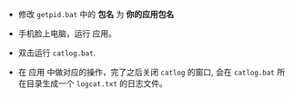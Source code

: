 * 修改 `getpid.bat` 中的 **包名** 为 **你的应用包名**

* 手机脸上电脑，运行 应用。

* 双击运行 `catlog.bat`.

* 在 应用 中做对应的操作，完了之后关闭 `catlog` 的窗口, 会在 `catlog.bat` 所在目录生成一个 `logcat.txt` 的日志文件。
